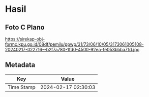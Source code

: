 # Hasil

## Foto C Plano

https://sirekap-obj-formc.kpu.go.id/08df/pemilu/ppwp/31/73/06/10/05/3173061005108-20240217-022716--b2f7a780-1fd0-4500-92ea-fe053bbba71d.jpg


## Metadata

| Key        | Value               |
| ---------- | ------------------- |
| Time Stamp | 2024-02-17 02:30:03 |



